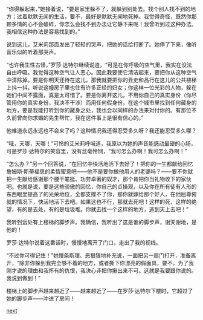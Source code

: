 
“你得躲起来，”她接着说，“要是家里躲不了，就躲到别处去。找个别人找不到的地方；过着默默无闻的生活，要不，最好是默默无闻地死掉。我觉得奇怪，既然你那颗多情的心不会破碎，你怎么会找不到办法让它静下来呢！我曾听到过这种办法。我相信这种办法是容易找到的。”

说到这儿，艾米莉那面发出了轻轻的哭声，把她的话给打断了。她停了下来，像听音乐似的听着那哭声。

“也许我生性古怪，”罗莎·达特尔继续说道，“可是在你呼吸的空气里，我实在没法自由呼吸。我觉得这种空气让人恶心。因此我要使它清洁起来，要把你从这种空气中清除掉。要是你明天还待在这儿，那我就要把你的丑史和品行在这儿的公共楼梯上抖一抖。听说这幢房子里也住有许多正经的妇女；你这样一位光彩的人物，躲在她们中间不露面，真是太可惜了。要是你离开这儿，不用你自己的真实身份（你尽管用你的真实身份，我决不干涉）而用任何假身份，在这个城市里找到任何藏身的地方，要是我能打听到你的藏身之处，我也会以同样的办法来对付你的。有那位不久前曾向你求婚的先生帮忙，我在这件事上是很有信心的。”

他难道永远永远也不会来了吗？这种情况我还得忍受多久呀？我还能忍受多久哪？

“哦，天哪，天哪！”可怜的艾米莉呼喊道，我原以为她的声音能感动最硬的心肠，可是罗莎·达特尔的笑容里，没有丝毫怜悯，“我可怎么办啊！我可怎么办啊！”

“怎么办？”另一个回答说，“在回忆中快活地活下去好了！把你的一生都献给回忆詹姆斯·斯蒂福思的柔情蜜意吧——他不是要你做他用人的老婆吗？——要不你就把一生献给感谢那个腰干笔挺、功劳卓著的奴才，那个肯把你当礼物收下的家伙吧。也就是说，要是这些骄傲的回忆，你自己的贞操观，以及你在所有徒有人形的东西眼里提高了的光荣地位，全都支撑不了你，那你就嫁给那个好人，在他屈尊俯就的情况下，快活地活下去吧。如果这也不行，那就去死吧！这样的死，这样的绝望，有的是去处，有的是垃圾堆。你就去找一个这样的地方，逃到天上去吧！”

我听到远处有上楼梯的脚步声。我确信，我听出了这是谁的脚步声，谢天谢地，是他的！

罗莎·达特尔说着这番话时，慢慢地离开了门口，走出了我的视线。

“不过你可得记住！”她慢条斯理、恶狠狠地补充说，一面把另一扇门打开，准备离开，“除非你躲到我完全够不着的地方，或者撕下你漂亮的假面具，要不，为了我刚才说的理由和我怀有的仇恨，我决心非把你揪出来不可。这就是我要跟你说的。我说到做到！”

楼梯上的脚步声越来越近了——越来越近了——在罗莎·达特尔下楼时，它超过了她的脚步声——冲进了房间！

[next](page639)